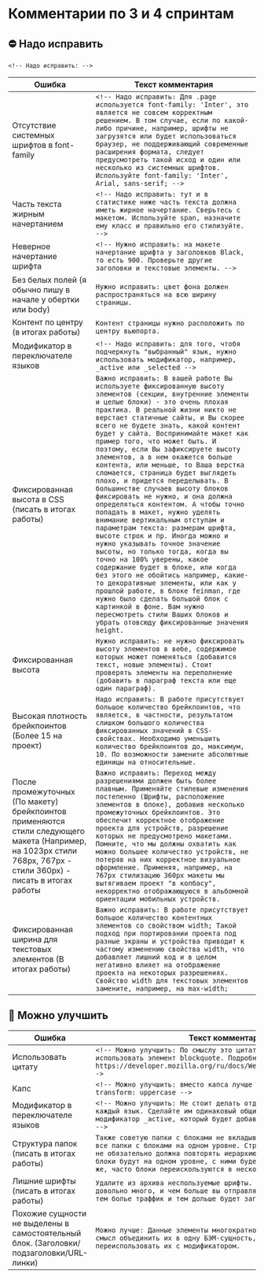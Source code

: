 # Комментарии по 3 и 4 спринтам

## :no_entry: Надо исправить

`<!-- Надо исправить: -->`

| Ошибка        | Текст комментария|
| ------------- | ------------- |
| Отсутствие системных шрифтов в font-family | `<!-- Надо исправить: Для .page используется font-family: 'Inter', это является не совсем корректным решением. В том случае, если по какой-либо причине, например, шрифты не загрузятся или будет использоваться браузер, не поддерживающий современные расширения формата, следует предусмотреть такой исход и один или несколько из системных шрифтов. Используйте font-family: 'Inter', Arial, sans-serif; -->` |
| Часть текста жирным начертанием | `<!-- Надо исправить: тут и в статистике ниже часть текста должна иметь жирное начертание. Сверьтесь с макетом. Используйте span, назначите ему класс и правильно его стилизуйте. -->` |
| Неверное начертание шрифта | `<!-- Нужно исправить: на макете начертание шрифта у заголовков Black, то есть 900. Проверьте другие заголовки и текстовые элементы. -->` |
| Без белых полей (я обычно пишу в начале у обертки или body) | `Нужно исправить: цвет фона должен распространяться на всю ширину страницы.` |
| Контент по центру (в итогах работы) | `Контент страницы нужно расположить по центру вьюпорта.` |
| Модификатор в переключателе языков | `<!-- Надо исправить: для того, чтобя подчеркнуть "выбранный" язык, нужно использовать модификатор, например, _active или _selected -->` |
| Фиксированная высота в CSS (писать в итогах работы) | `Важно исправить: В вашей работе Вы используете фиксированную высоту элементов (секции, внутренние элементы и целые блоки) - это очень плохая практика. В реальной жизни никто не верстает статичные сайты, и Вы скорее всего не будете знать, какой контент будет у сайта. Воспринимайте макет как пример того, что может быть. И поэтому, если Вы зафиксируете высоту элементов, а в нем окажется больше контента, или меньше, то Ваша верстка сломается, страница будет выглядеть плохо, и придется переделывать. В большинстве случаев высоту блоков фиксировать не нужно, и она должна определяться контентом. А чтобы точно попадать в макет, нужно уделять внимание вертикальным отступам и параметрам текста: размерам шрифта, высоте строк и пр. Иногда можно и нужно указывать точное значение высоты, но только тогда, когда вы точно на 100% уверены, какое содержание будет в блоке, или когда без этого не обойтись например, какие-то декоративные элементы, или как у прошлой работе, в блоке feinman, где нужно было сделать большой блок с картинкой в фоне. Вам нужно пересмотреть стили Ваших блоков и убрать отовсюду фиксированные значения height.` |
| Фиксированная высота | `Нужно исправить: не нужно фиксировать высоту элементов в вебе, содержимое которых может поменяться (добавится текст, новые элементы). Стоит проверять элементы на переполнение (добавить в параграф текста или еще один параграф).` |
| Высокая плотность брейкпоинтов (Более 15 на проект) | `Надо исправить: В работе присутствует большое количество брейкпоинтов, что является, в частности, результатом слишком большого количества фиксированных значений в CSS-свойствах. Необходимо уменьшить количество брейкпоинтов до, максимум, 10. По возможности замените абсолютные единицы на относительные.` |
| После промежуточных (По макету) брейкпоинтов применяются стили следующего макета (Например, на 1023px стили 768px, 767px - стили 360px) - писать в итогах работы | `Важно исправить: Переход между разрешениями должен быть более плавным. Применяйте стилевые изменения постепенно (Шрифты, расположение элементов в блоке), добавив несколько промежуточных брейкпоинтов. Это обеспечит корректное отображение проекта для устройств, разрешение которых не предусмотрено макетами. Помните, что мы должны охватить как можно большее количество устройств, не потеряв на них корректное визуальное оформление. Применяя, например, на 767px стилизацию 360px макеты мы вытягиваем проект "в колбасу", некорректно отображающуюся в альбомной ориентации мобильных устройств.` |
| Фиксированная ширина для текстовых элементов (В итогах работы) | `Важно исправить: В работе присутствует большое количество контентных элементов со свойством width; Такой подход при портировании проекта под разные экраны и устройства приводит к частому изменению свойства width, что добавляет лишний код и в целом негативно влияет на отображение проекта на некоторых разрешениях. Свойство width для текстовых элементов замените, например, на max-width;` |



## :thinking: Можно улучшить

| Ошибка        | Текст комментария|
| ------------- | ------------- |
| Использовать цитату | `<!-- Можно улучшить: По смыслу это цитата, так что тут лучше использовать элемент blockquote. Подробнее можно почитать тут: https://developer.mozilla.org/ru/docs/Web/HTML/Element/blockquote-->` |
| Капс | `<!-- Можно улучшить: вместо капса лучше использовать text-transform: uppercase -->` |
| Модификатор в переключателе языков | `<!-- Можно улучшить: Не стоит делать отдельный модификатор на каждый язык. Сделайте им одинаковый общий класс и одному назначьте модификатор _active, который будет добавлять нижнее подчеркивание. -->` |
| Структура папок (писать в итогах работы) | `Также советую папки с блоками не вкладывать друг в друга и держать все папки с блоками на одном уровне. Структура папок с бэм-блоками не обязательно должна повторять иерархию блоков в коде. Если все блоки будут на одном уровне, с ними будет проще работать. К тому же, часто блоки переискользуются в нескольких местах страницы.` |
| Лишние шрифты (писать в итогах работы) | `Удалите из архива неспользуемые шрифты. Файлы со шрифтами весят довольно много, и чем больше вы отправляете пользоватею файлов - тем болье траффик и тем дольше будет загружаться сайт. ` |
| Похожие сущности не выделены в самостоятельный блок. (Заголовки/подзаголовки/URL-линки) | `Можно лучше: Данные элементы многократно переиспользуются. Есть смысл объединить их в одну БЭМ-сущность, при необходимости можно переиспользовать их с модификатором.` |
